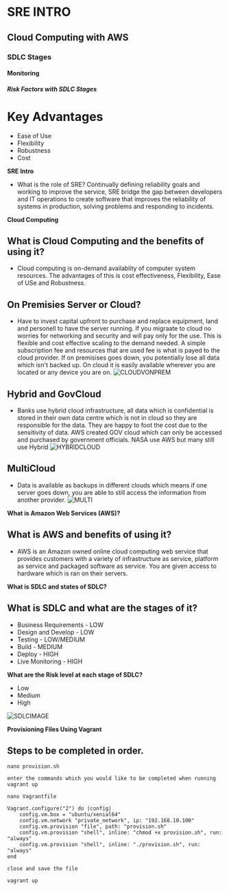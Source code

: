 # SRE INTRO
## Cloud Computing with AWS
### SDLC Stages
#### Monitoring
##### Risk Factors with SDLC Stages

# Key Advantages

* Ease of Use
* Flexibility
* Robustness
* Cost

**SRE Intro**
- What is the role of SRE?
Continually defining reliability goals and working to improve the service, SRE bridge the gap between developers and IT operations to create software that improves the reliability of systems in production, solving problems and responding to incidents.


**Cloud Computing**
## What is Cloud Computing and the benefits of using it?
 - Cloud computing is on-demand availablity of computer system resources. The advantages of this is cost effectiveness, Flexibility, Ease of USe and Robustness.

## On Premisies Server or Cloud?
 - Have to invest capital upfront to purchase and replace equipment, land and personell to have the server running. If you migraate to cloud no worries for networking and security and will pay only for the use. This is flexible and cost effective scaling to the demand needed. A simple subscription fee and resources that are used fee is what is payed to the cloud provider. If on premisises goes down, you potentially lose all data which isn't backed up. On cloud it is easily available wherever you are located or any device you are on.
![CLOUDVONPREM](https://www.ebcgroup.co.uk/wp-content/uploads/2020/05/On_Premise_Vs_Cloud.png)

## Hybrid and GovCloud
 - Banks use hybrid cloud infrastructure, all data which is confidential is stored in their own data centre which is not in cloud so they are responsible for the data. They are happy to foot the cost due to the sensitivity of data. AWS created GOV cloud which can only be accessed and purchased by government officials. NASA use AWS but many still use Hybrid
![HYBRIDCLOUD](https://www.cloudplan.net/webcontent/img/blog/HybridCloud.png)

## MultiCloud
 - Data is available as backups in different clouds which means if one server goes down, you are able to still access the information from another provider.
![MULTI](http://www.xorlogics.com/wp-content/uploads/2019/11/Screenshot-2019-11-23-at-14.34.27.png)

**What is Amazon Web Services (AWS)?**
## What is AWS and benefits of using it?
 - AWS is an Amazon owned online cloud computing web service that provides customers with a variety of infrastructure as service, platform as service and packaged software as service. You are given access to hardware which is ran on their servers.


**What is SDLC and states of SDLC?**
## What is SDLC and what are the stages of it?

 - Business Requirements - LOW
 - Design and Develop - LOW
 - Testing - LOW/MEDIUM
 - Build - MEDIUM
 - Deploy - HIGH
 - Live Monitoring - HIGH


**What are the Risk level at each stage of SDLC?**
- Low
- Medium
- High

![SDLCIMAGE](https://bigwater.consulting/wp-content/uploads/2019/04/SDLC_BWC.png)

**Provisioning Files Using Vagrant**
## Steps to be completed in order.
```
nano provision.sh

enter the commands which you would like to be completed when running vagrant up

nano Vagrantfile

Vagrant.configure("2") do |config|
    config.vm.box = "ubuntu/xenial64"
    config.vm.network "private_network", ip: "192.168.10.100"
    config.vm.provision "file", path: "provision.sh"
    config.vm.provision "shell", inline: "chmod +x provision.sh", run: "always"
    config.vm.provision "shell", inline: "./provision.sh", run: "always"
end

close and save the file

vagrant up
```